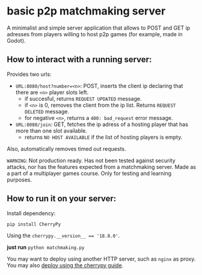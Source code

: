 # basic p2p matchmaking server

A minimalist and simple server application that allows to POST and GET ip adresses from players willing to host p2p games (for example, made in Godot).

## How to interact with a running server:
Provides two urls:

* `URL:8080/host?number=<n>`: POST, inserts the client ip declaring that there are `<n>` player slots left.
    * if succesful, returns `REQUEST UPDATED` message.
    * if `<n>` is 0, removes the client from the ip list. Returns `REQUEST DELETED` message.
    * for negative `<n>`, returns a `400: bad_request` error message.
* `URL:8080/join`: GET, fetches the ip adress of a hosting player that has more than one slot available.
    * returns `NO HOST AVAILABLE` if the list of hosting players is empty.

Also, automatically removes timed out requests.

`WARNING`: Not production ready. Has not been tested against security attacks, nor has the features expected from a matchmaking server.
Made as a part of a multiplayer games course. Only for testing and learning purposes.
 

## How to run it on your server:
Install dependency:
```
pip install CherryPy
```

Using the `cherrypy.__version__ == '18.8.0'`.

**just run**
```python matchmaking.py```

You may want to deploy using another HTTP server, such as `nginx` as proxy. You may also [deploy using the cherrypy guide](https://docs.cherrypy.dev/en/latest/deploy.html).
